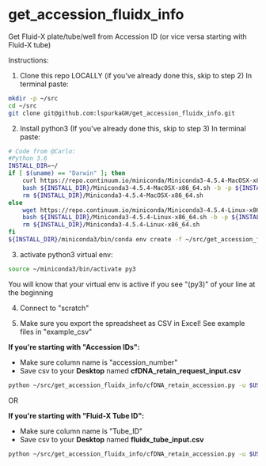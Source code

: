 # get_accession_fluidx_info
Get Fluid-X plate/tube/well from Accession ID (or vice versa starting with Fluid-X tube)

Instructions:

1. Clone this repo LOCALLY (if you've already done this, skip to step 2)
In terminal paste:
```bash
mkdir -p ~/src
cd ~/src
git clone git@github.com:lspurkaGH/get_accession_fluidx_info.git
```

2. Install python3 (If you've already done this, skip to step 3)
In terminal paste:

```bash
# Code from @Carlo:
#Python 3.6
INSTALL_DIR=~/
if [ $(uname) == "Darwin" ]; then
	curl https://repo.continuum.io/miniconda/Miniconda3-4.5.4-MacOSX-x86_64.sh > ${INSTALL_DIR}/Miniconda3-4.5.4-MacOSX-x86_64.sh &&
	bash ${INSTALL_DIR}/Miniconda3-4.5.4-MacOSX-x86_64.sh -b -p ${INSTALL_DIR}/miniconda3/
	rm ${INSTALL_DIR}/Miniconda3-4.5.4-MacOSX-x86_64.sh
else
	wget https://repo.continuum.io/miniconda/Miniconda3-4.5.4-Linux-x86_64.sh -P ${INSTALL_DIR} &&
	bash ${INSTALL_DIR}/Miniconda3-4.5.4-Linux-x86_64.sh -b -p ${INSTALL_DIR}/miniconda3/
	rm ${INSTALL_DIR}/Miniconda3-4.5.4-Linux-x86_64.sh
fi
${INSTALL_DIR}/miniconda3/bin/conda env create -f ~/src/get_accession_fluidx_info/py3.yaml
```

3. activate python3 virtual env:
```bash
source ~/miniconda3/bin/activate py3
```
You will know that your virtual env is active if you see "(py3)" of your line at the beginning

4. Connect to "scratch" 

5. Make sure you export the spreadsheet as CSV in Excel!  See example files in "example_csv"

<b>If you're starting with "Accession IDs":</b>
* Make sure column name is "accession_number"
* Save csv to your <b>Desktop</b> named <b>cfDNA_retain_request_input.csv</b>
```bash
python ~/src/get_accession_fluidx_info/cfDNA_retain_accession.py -u $USER
```

OR

<b>If you're starting with "Fluid-X Tube ID":</b>
* Make sure column name is "Tube_ID"
* Save csv to your <b>Desktop</b> named <b>fluidx_tube_input.csv</b>
```bash
python ~/src/get_accession_fluidx_info/cfDNA_retain_accession.py -u $USER
```






